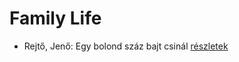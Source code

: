 # Family Life

- Rejtő, Jenő: Egy bolond száz bajt csinál [részletek](_details/%7Bopf.creator%7D.md#id_140)